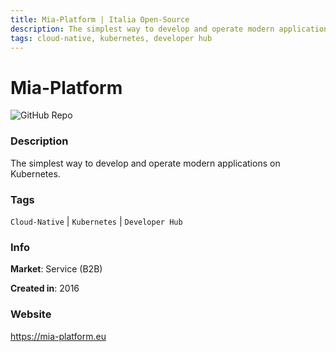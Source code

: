 ```yaml
---
title: Mia-Platform | Italia Open-Source
description: The simplest way to develop and operate modern applications on Kubernetes.
tags: cloud-native, kubernetes, developer hub
---
```

        

# Mia-Platform

![GitHub Repo](https://img.shields.io/static/v1?label=category&message=companies&color=green)

### Description

The simplest way to develop and operate modern applications on Kubernetes.

### Tags

`Cloud-Native` | `Kubernetes` | `Developer Hub`

### Info

**Market**: Service (B2B)

**Created in**: 2016

### Website

https://mia-platform.eu